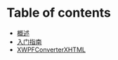 # Table of contents

* [概述](README.md)
* [入门指南](ru-men-zhi-nan.md)
* [XWPFConverterXHTML](xwpfconverterxhtml.md)

